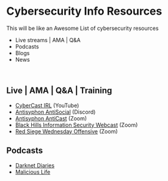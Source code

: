 # Cybersecurity Info Resources
This will be like an Awesome List of cybersecurity resources<br>
- Live streams | AMA | Q&A
- Podcasts
- Blogs
- News
<br>

Live | AMA | Q&A | Training
----
- [CyberCast IRL](https://www.youtube.com/playlist?list=PLtZSO0mhEgPwmAP0wZafcXI-pS4enx3XX) (YouTube)
- [Antisyphon AntiSocial](https://discord.com/invite/antisyphon) (Discord)
- [Antisyphon AntiCast](https://poweredbybhis.com) (Zoom)
- [Black Hills Information Security Webcast](https://poweredbybhis.com) (Zoom)
- [Red Siege Wednesday Offensive](https://redsiege.com/wedoff) (Zoom)


Podcasts
----
+ [Darknet Diaries](https://darknetdiaries.com/)
+ [Malicious Life](https://malicious.life/)
